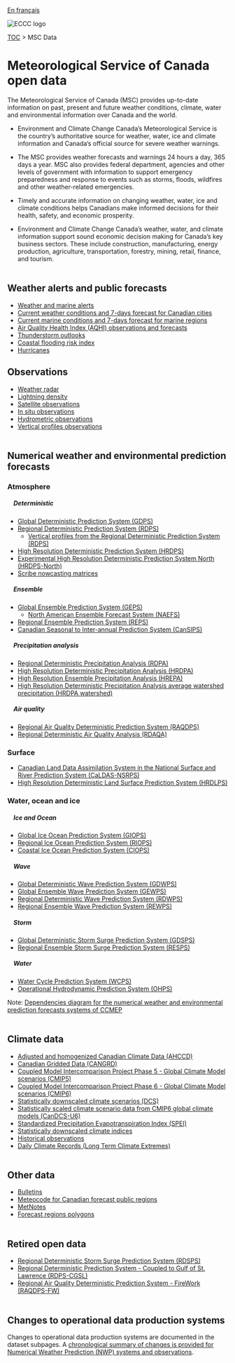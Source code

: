 [En français](readme_fr.md)

![ECCC logo](../img_eccc-logo.png)

[TOC](../readme_en.md) > MSC Data

# Meteorological Service of Canada open data

The Meteorological Service of Canada (MSC) provides up-to-date information on past, present and future weather conditions, climate, water and environmental information over Canada and the world.

* Environment and Climate Change Canada’s Meteorological Service is the country’s authoritative source for weather, water, ice and climate information and Canada’s official source for severe weather warnings. </br>

* The MSC provides weather forecasts and warnings 24 hours a day, 365 days a year. MSC also provides federal department, agencies and other levels of government with information to support emergency preparedness and response to events such as storms, floods, wildfires and other weather-related emergencies.</br>

* Timely and accurate information on changing weather, water, ice and climate conditions helps Canadians make informed decisions for their health, safety, and economic prosperity.</br>

* Environment and Climate Change Canada’s weather, water, and climate information support sound economic decision making for Canada’s key business sectors. These include construction, manufacturing, energy production, agriculture, transportation, forestry, mining, retail, finance, and tourism.
</br></br>

## Weather alerts and public forecasts

* [Weather and marine alerts](alerts/readme_alerts_en.md)
* [Current weather conditions and 7-days forecast for Canadian cities](citypage-weather/readme_citypageweather_en.md)
* [Current marine conditions and 7-days forecast for marine regions](marine-weather/readme_marine-weather_en.md)
* [Air Quality Health Index (AQHI) observations and forecasts](aqhi/readme_aqhi_en.md)
* [Thunderstorm outlooks](thunderstorm-outlooks/readme_thunderstorm-outlooks_en.md)
* [Coastal flooding risk index](coastal-flooding/readme_coastal-flooding_en.md)
* [Hurricanes](hurricanes/readme_hurricanes_en.md)

## Observations

* [Weather radar](obs_radar/readme_radar_en.md)
* [Lightning density](lightning/readme_lightning_en.md)
* [Satellite observations](obs_satellite/readme_satellite_en.md)
* [In situ observations](obs_station/readme_obs_insitu_en.md)
* [Hydrometric observations](obs_hydrometric/readme_hydrometric_en.md)
* [Vertical profiles observations](vertical-profiles/readme_vertical-profiles-obs_en.md)
</br></br>

## Numerical weather and environmental prediction forecasts

### <span class="badge badge-light">Atmosphere</span>

##### &emsp;<span class="badge badge-info">Deterministic</span>

* [Global Deterministic Prediction System (GDPS)](nwp_gdps/readme_gdps_en.md)
* [Regional Deterministic Prediction System (RDPS)](nwp_rdps/readme_rdps_en.md)
    * [Vertical profiles from the Regional Deterministic Prediction System (RDPS)](vertical-profiles/readme_vertical-profiles-nwp_en.md)
* [High Resolution Deterministic Prediction System (HRDPS)](nwp_hrdps/readme_hrdps_en.md)
* [Experimental High Resolution Deterministic Prediction System North (HRDPS-North)](nwp_hrdps-north/readme_hrdps-north_en.md)
* [Scribe nowcasting matrices](nwp_nowcasting/readme_nowcasting_en.md)</br>

##### &emsp;<span class="badge badge-info">Ensemble</span>

* [Global Ensemble Prediction System (GEPS)](nwp_geps/readme_geps_en.md)
    * [North American Ensemble Forecast System (NAEFS)](nwp_naefs/readme_naefs_en.md)
* [Regional Ensemble Prediction System (REPS)](nwp_reps/readme_reps_en.md)
* [Canadian Seasonal to Inter-annual Prediction System (CanSIPS)](nwp_cansips/readme_cansips_en.md)</br>

##### &emsp;<span class="badge badge-info">Precipitation analysis</span>

* [Regional Deterministic Precipitation Analysis (RDPA)](nwp_rdpa/readme_rdpa_en.md)
* [High Resolution Deterministic Precipitation Analysis (HRDPA)](nwp_hrdpa/readme_hrdpa_en.md)
* [High Resolution Ensemble Precipitation Analysis (HREPA)](nwp_hrepa/readme_hrepa_en.md)
* [High Resolution Deterministic Precipitation Analysis average watershed precipitation (HRDPA watershed)](nwp_hrdpa-watershed/readme_hrdpa-watershed_en.md)</br>

##### &emsp;<span class="badge badge-info">Air quality</span>

* [Regional Air Quality Deterministic Prediction System (RAQDPS)](nwp_raqdps/readme_raqdps_en.md)
* [Regional Deterministic Air Quality Analysis (RDAQA)](nwp_rdaqa/readme_rdaqa_en.md)

### <span class="badge badge-light">Surface</span>

* [Canadian Land Data Assimilation System in the National Surface and River Prediction System (CaLDAS-NSRPS)](nwp_caldas-nsrps/readme_caldas-nsrps_en.md)
* [High Resolution Deterministic Land Surface Prediction System (HRDLPS)](nwp_hrdlps/readme_hrdlps_en.md)

### <span class="badge badge-light">Water, ocean and ice</span>

##### &emsp;<span class="badge badge-info">Ice and Ocean</span>

* [Global Ice Ocean Prediction System (GIOPS)](nwp_giops/readme_giops_en.md)
* [Regional Ice Ocean Prediction System (RIOPS)](nwp_riops/readme_riops_en.md)
* [Coastal Ice Ocean Prediction System (CIOPS)](nwp_ciops/readme_ciops_en.md)</br>

##### &emsp;<span class="badge badge-info">Wave</span>

* [Global Deterministic Wave Prediction System (GDWPS)](nwp_gdwps/readme_gdwps_en.md)
* [Global Ensemble Wave Prediction System (GEWPS)](nwp_gewps/readme_gewps_en.md)
* [Regional Deterministic Wave Prediction System (RDWPS)](nwp_rdwps/readme_rdwps_en.md)
* [Regional Ensemble Wave Prediction System (REWPS)](nwp_rewps/readme_rewps_en.md)</br>

##### &emsp;<span class="badge badge-info">Storm</span>

* [Global Deterministic Storm Surge Prediction System (GDSPS)](nwp_gdsps/readme_gdsps_en.md)
* [Regional Ensemble Storm Surge Prediction System (RESPS)](nwp_resps/readme_resps_en.md)</br>

##### &emsp;<span class="badge badge-info">Water</span>

* [Water Cycle Prediction System (WCPS)](nwp_wcps/readme_wcps_en.md)
* [Operational Hydrodynamic Prediction System (OHPS)](nwp_ohps/readme_ohps_en.md)

Note: [Dependencies diagram for the numerical weather and environmental prediction forecasts systems of CCMEP](https://collaboration.cmc.ec.gc.ca/cmc/cmos/public_doc/msc-data/nwep-dependency-diagrams/system_en.svg)
</br></br>

## Climate data

* [Adjusted and homogenized Canadian Climate Data (AHCCD)](climate_ahccd/readme_ahccd_en.md)
* [Canadian Gridded Data (CANGRD)](climate_cangrd/readme_cangrd_en.md)
* [Coupled Model Intercomparison Project Phase 5 - Global Climate Model scenarios (CMIP5)](climate_cmip5/readme_cmip5_en.md)
* [Coupled Model Intercomparison Project Phase 6 - Global Climate Model scenarios (CMIP6)](climate_cmip6/readme_cmip6_en.md)
* [Statistically downscaled climate scenarios (DCS)](climate_dcs/readme_dcs_en.md)
* [Statistically scaled climate scenario data from CMIP6 global climate models (CanDCS-U6)](climate_candcs-u6/readme_candcs-u6_en.md)
* [Standardized Precipitation Evapotranspiration Index (SPEI)](climate_spei/readme_spei_en.md)
* [Statistically downscaled climate indices](climate_indices/readme_climateindices_en.md)
* [Historical observations](climate_obs/readme_climateobs_en.md)
* [Daily Climate Records (Long Term Climate Extremes)](climate_ltce/readme_climateltce_en.md)
</br></br>

## Other data

* [Bulletins](bulletins/readme_bulletins_en.md)
* [Meteocode for Canadian forecast public regions](meteocode/readme_meteocode_en.md)
* [MetNotes](metnotes/readme_metnotes_en.md)
* [Forecast regions polygons](forecast-regions/readme_forecast-regions_en.md)
</br></br>

## Retired open data

* [Regional Deterministic Storm Surge Prediction System (RDSPS)](nwp_rdsps/readme_rdsps_en.md)
* [Regional Deterministic Prediction System - Coupled to Gulf of St. Lawrence (RDPS-CGSL)](nwp_rdps-cgsl/readme_rdps-cgsl_en.md)
* [Regional Air Quality Deterministic Prediction System - FireWork (RAQDPS-FW)](nwp_raqdps-fw/readme_raqdps-fw_en.md)
</br></br>

## Changes to operational data production systems

Changes to operational data production systems are documented in the dataset subpages. A [chronological summary of changes is provided for Numerical Weather Prediction (NWP) systems and observations](changelog_nwp_en.md).

